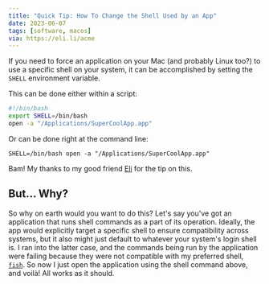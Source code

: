 ```yaml
---
title: "Quick Tip: How To Change the Shell Used by an App"
date: 2023-06-07
tags: [software, macos]
via: https://eli.li/acme
---
```


If you need to force an application on your Mac (and probably Linux too?) to use a specific shell on your system, it can be accomplished by setting the `SHELL` environment variable.

This can be done either within a script:

```bash
#!/bin/bash
export SHELL=/bin/bash
open -a "/Applications/SuperCoolApp.app"
```

Or can be done right at the command line:

```shell
SHELL=/bin/bash open -a "/Applications/SuperCoolApp.app"
```

Bam! My thanks to my good friend [Eli](https://eli.li) for the tip on this.

## But… Why?

So why on earth would you want to do this? Let's say you've got an application that runs shell commands as a part of its operation. Ideally, the app would explicitly target a specific shell to ensure compatibility across systems, but it also might just default to whatever your system's login shell is. I ran into the latter case, and the commands being run by the application were failing because they were not compatible with my preferred shell, [`fish`](https://fishshell.com). So now I just open the application using the shell command above, and voilà! All works as it should.

